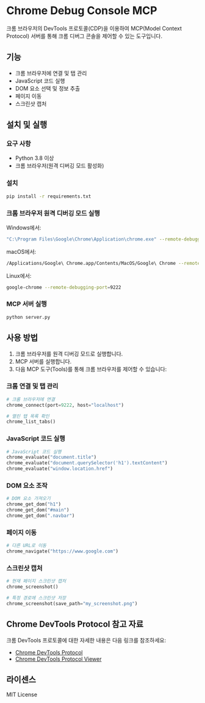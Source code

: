 # Chrome Debug Console MCP

크롬 브라우저의 DevTools 프로토콜(CDP)을 이용하여 MCP(Model Context Protocol) 서버를 통해 크롬 디버그 콘솔을 제어할 수 있는 도구입니다.

## 기능

- 크롬 브라우저에 연결 및 탭 관리
- JavaScript 코드 실행
- DOM 요소 선택 및 정보 추출
- 페이지 이동
- 스크린샷 캡처

## 설치 및 실행

### 요구 사항
- Python 3.8 이상
- 크롬 브라우저(원격 디버깅 모드 활성화)

### 설치

```bash
pip install -r requirements.txt
```

### 크롬 브라우저 원격 디버깅 모드 실행

Windows에서:
```bash
"C:\Program Files\Google\Chrome\Application\chrome.exe" --remote-debugging-port=9222
```

macOS에서:
```bash
/Applications/Google\ Chrome.app/Contents/MacOS/Google\ Chrome --remote-debugging-port=9222
```

Linux에서:
```bash
google-chrome --remote-debugging-port=9222
```

### MCP 서버 실행

```bash
python server.py
```

## 사용 방법

1. 크롬 브라우저를 원격 디버깅 모드로 실행합니다.
2. MCP 서버를 실행합니다.
3. 다음 MCP 도구(Tools)를 통해 크롬 브라우저를 제어할 수 있습니다:

### 크롬 연결 및 탭 관리

```python
# 크롬 브라우저에 연결
chrome_connect(port=9222, host="localhost")

# 열린 탭 목록 확인
chrome_list_tabs()
```

### JavaScript 코드 실행

```python
# JavaScript 코드 실행
chrome_evaluate("document.title")
chrome_evaluate("document.querySelector('h1').textContent")
chrome_evaluate("window.location.href")
```

### DOM 요소 조작

```python
# DOM 요소 가져오기
chrome_get_dom("h1")
chrome_get_dom("#main")
chrome_get_dom(".navbar")
```

### 페이지 이동

```python
# 다른 URL로 이동
chrome_navigate("https://www.google.com")
```

### 스크린샷 캡처

```python
# 현재 페이지 스크린샷 캡처
chrome_screenshot()

# 특정 경로에 스크린샷 저장
chrome_screenshot(save_path="my_screenshot.png")
```

## Chrome DevTools Protocol 참고 자료

크롬 DevTools 프로토콜에 대한 자세한 내용은 다음 링크를 참조하세요:
- [Chrome DevTools Protocol](https://chromedevtools.github.io/devtools-protocol/)
- [Chrome DevTools Protocol Viewer](https://chromedevtools.github.io/devtools-protocol/tot/)

## 라이센스

MIT License 